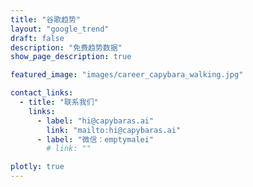 ```yaml
---
title: "谷歌趋势"
layout: "google_trend"
draft: false
description: "免费趋势数据"
show_page_description: true

featured_image: "images/career_capybara_walking.jpg"

contact_links:
  - title: "联系我们"
    links:
      - label: "hi@capybaras.ai"
        link: "mailto:hi@capybaras.ai"
      - label: "微信：emptymalei"
        # link: ""

plotly: true
---
```

